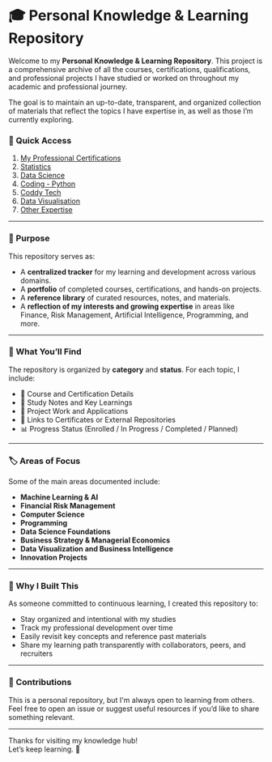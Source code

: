 # 🎓 Personal Knowledge & Learning Repository

Welcome to my **Personal Knowledge & Learning Repository**. This project is a comprehensive archive of all the courses, certifications, qualifications, and professional projects I have studied or worked on throughout my academic and professional journey.

The goal is to maintain an up-to-date, transparent, and organized collection of materials that reflect the topics I have expertise in, as well as those I’m currently exploring.


### 🔗 Quick Access

1. [My Professional Certifications](./01Certifications.md)
2. [Statistics](./02Statistics.md)
3. [Data Science](./03DataScience.md)
4. [Coding - Python](./04PythonStudies.md)
5. [Coddy Tech](./07CoddyTech.md)
6. [Data Visualisation](./05DataVisualisation.md)
7. [Other Expertise](./06Courses.md)

---

### 🧭 Purpose

This repository serves as:

- A **centralized tracker** for my learning and development across various domains.
- A **portfolio** of completed courses, certifications, and hands-on projects.
- A **reference library** of curated resources, notes, and materials.
- A **reflection of my interests and growing expertise** in areas like Finance, Risk Management, Artificial Intelligence, Programming, and more.

---

### 📂 What You’ll Find

The repository is organized by **category** and **status**. For each topic, I include:

- 📜 Course and Certification Details  
- 🧠 Study Notes and Key Learnings  
- 🧪 Project Work and Applications  
- 🔗 Links to Certificates or External Repositories  
- 📊 Progress Status (Enrolled / In Progress / Completed / Planned)

---

### 🏷️ Areas of Focus

Some of the main areas documented include:

- **Machine Learning & AI**  
- **Financial Risk Management**    
- **Computer Science**  
- **Programming**
- **Data Science Foundations**  
- **Business Strategy & Managerial Economics**  
- **Data Visualization and Business Intelligence**  
- **Innovation Projects**

---

### 📌 Why I Built This

As someone committed to continuous learning, I created this repository to:

- Stay organized and intentional with my studies  
- Track my professional development over time  
- Easily revisit key concepts and reference past materials  
- Share my learning path transparently with collaborators, peers, and recruiters

---

### 🤝 Contributions

This is a personal repository, but I'm always open to learning from others.  
Feel free to open an issue or suggest useful resources if you’d like to share something relevant.

---

Thanks for visiting my knowledge hub!  
Let’s keep learning. 🚀
